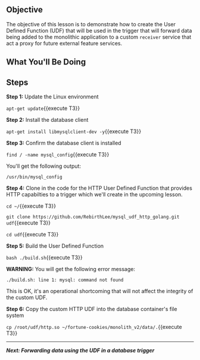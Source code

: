 ## Objective
The objective of this lesson is to demonstrate how to create the User Defined Function (UDF) that will be used in the trigger that will forward data being added to the monolithic application to a custom `receiver` service that act a proxy for future external feature services.

## What You'll Be Doing

## Steps

**Step 1:** Update the Linux environment

`apt-get update`{{execute T3}}

**Step 2:** Install the database client

`apt-get install libmysqlclient-dev -y`{{execute T3}}

**Step 3:** Confirm the database client is installed

`find / -name mysql_config`{{execute T3}}

You'll get the following output:

`/usr/bin/mysql_config`

**Step 4:** Clone in the code for the HTTP User Defined Function that provides HTTP capabilties to a trigger which we'll create in the upcoming lesson.

`cd ~/`{{execute T3}}

`git clone https://github.com/RebirthLee/mysql_udf_http_golang.git udf`{{execute T3}}

`cd udf`{{execute T3}}

**Step 5:** Build the User Defined Function 

`bash ./build.sh`{{execute T3}}

**WARNING:** You will get the following error message:

`./build.sh: line 1: mysql: command not found`

This is OK, it's an operational shortcoming that will not affect the integrity of the custom UDF.

**Step 6:** Copy the custom HTTP UDF into the database container's file system

`cp /root/udf/http.so ~/fortune-cookies/monolith_v2/data/.`{{execute T3}}

---

***Next: Forwarding data using the UDF in a database trigger*** 